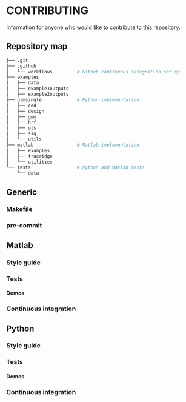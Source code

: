 # CONTRIBUTING

Information for anyone who would like to contribute to this repository.

## Repository map

```bash
├── .git
├── .github
│   └── workflows         # Github continuous integration set up
├── examples
│   ├── data
│   ├── example1outputs
│   ├── example2outputs
├── glmsingle             # Python implementation
│   ├── cod
│   ├── design
│   ├── gmm
│   ├── hrf
│   ├── ols
│   ├── ssq
│   └── utils
├── matlab                # Matlab implementation
│   ├── examples
│   ├── fracridge
│   └── utilities
└── tests                 # Python and Matlab tests
    └── data

```

## Generic

### Makefile

### pre-commit

## Matlab

### Style guide

### Tests

#### Demos

### Continuous integration

## Python

### Style guide

### Tests

#### Demos

### Continuous integration